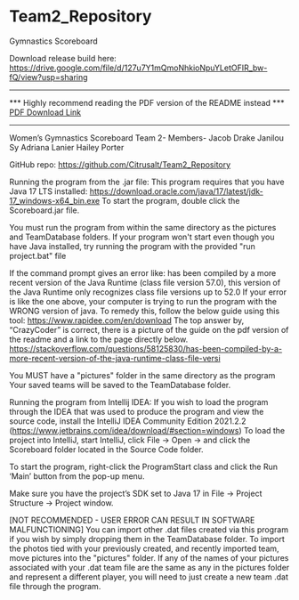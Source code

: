 # Team2_Repository
Gymnastics Scoreboard

Download release build here:
https://drive.google.com/file/d/127u7Y1mQmoNhkioNpuYLetOFIR_bw-fQ/view?usp=sharing

**********************************************************************
*** Highly recommend reading the PDF version of the README instead ***
<br>
<a id="raw-url" href="https://raw.githubusercontent.com/Citrusalt/Team2_Repository/edit/master/readme.pdf">PDF Download Link</a>
**********************************************************************

Women’s Gymnastics Scoreboard
Team 2-
Members-
Jacob Drake
Janilou Sy
Adriana Lanier
Hailey Porter

GitHub repo: https://github.com/Citrusalt/Team2_Repository

Running the program from the .jar file:
This program requires that you have Java 17 LTS installed: https://download.oracle.com/java/17/latest/jdk-17_windows-x64_bin.exe
To start the program, double click the Scoreboard.jar file.

You must run the program from within the same directory as the pictures and TeamDatabase folders.
If your program won't start even though you have Java installed, try running the program with the provided "run project.bat" file

If the command prompt gives an error like:
has been compiled by a more recent version of the Java Runtime (class file version 57.0), this version of the Java Runtime only recognizes class file versions up to 52.0
If your error is like the one above, your computer is trying to run the program with the WRONG version of java. To remedy this, follow the below guide using this tool: https://www.rapidee.com/en/download
The top answer by, “CrazyCoder” is correct, there is a picture of the guide on the pdf version of the readme and a link to the page directly below.
https://stackoverflow.com/questions/58125830/has-been-compiled-by-a-more-recent-version-of-the-java-runtime-class-file-versi


You MUST have a "pictures" folder in the same directory as the program
Your saved teams will be saved to the TeamDatabase folder.

Running the program from Intellij IDEA:
If you wish to load the program through the IDEA that was used to produce the program and view the source code, install the IntelliJ IDEA Community Edition 2021.2.2 (https://www.jetbrains.com/idea/download/#section=windows)
To load the project into IntelliJ, start IntelliJ, click File -> Open -> and click the Scoreboard folder located in the Source Code folder.

To start the program, right-click the ProgramStart class and click the Run ‘Main’ button from the pop-up menu.

Make sure you have the project’s SDK set to Java 17 in 
File -> Project Structure -> Project window.

[NOT RECOMMENDED - USER ERROR CAN RESULT IN SOFTWARE MALFUNCTIONING]
You can import other .dat files created via this program if you wish by simply dropping them in the TeamDatabase folder.
To import the photos tied with your previously created, and recently imported team, move pictures into the "pictures" folder.
If any of the names of your pictures associated with your .dat team file are the same as any in the pictures folder and represent a different player, you will need to just create a new team .dat file through the program.

